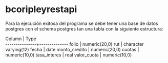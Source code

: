 # bcoripleyrestapi
Para la ejecución exitosa del programa se debe tener una base de datos postgres con el schema postgres tan una tabla con la siguiente estructura:

Column     |         Type     
---------------+--------------
 folio         | numeric(20,0)
 rut           | character varying(12)
 fecha         | date
 monto_credito | numeric(20,0) 
 cuotas        | numeric(10,0)
 tasa_interes  | real
 valor_cuota   | numeric(10,0)
 
 
